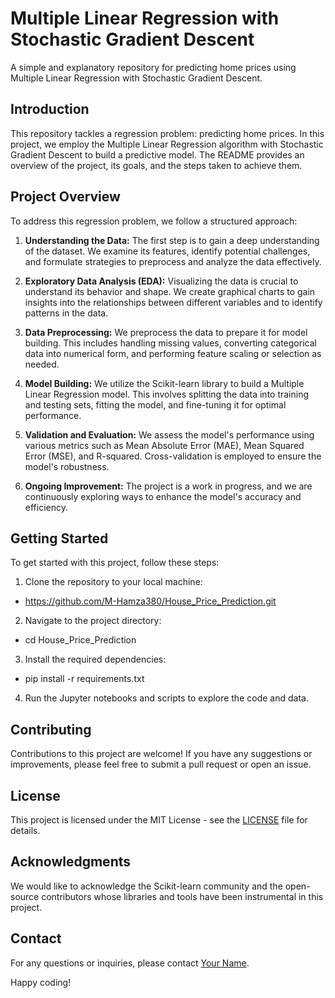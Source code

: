# Multiple Linear Regression with Stochastic Gradient Descent

A simple and explanatory repository for predicting home prices using Multiple Linear Regression with Stochastic Gradient Descent.

## Introduction

This repository tackles a regression problem: predicting home prices. In this project, we employ the Multiple Linear Regression algorithm with Stochastic Gradient Descent to build a predictive model. The README provides an overview of the project, its goals, and the steps taken to achieve them.

## Project Overview

To address this regression problem, we follow a structured approach:

1. **Understanding the Data:** The first step is to gain a deep understanding of the dataset. We examine its features, identify potential challenges, and formulate strategies to preprocess and analyze the data effectively.

2. **Exploratory Data Analysis (EDA):** Visualizing the data is crucial to understand its behavior and shape. We create graphical charts to gain insights into the relationships between different variables and to identify patterns in the data.

3. **Data Preprocessing:** We preprocess the data to prepare it for model building. This includes handling missing values, converting categorical data into numerical form, and performing feature scaling or selection as needed.

4. **Model Building:** We utilize the Scikit-learn library to build a Multiple Linear Regression model. This involves splitting the data into training and testing sets, fitting the model, and fine-tuning it for optimal performance.

5. **Validation and Evaluation:** We assess the model's performance using various metrics such as Mean Absolute Error (MAE), Mean Squared Error (MSE), and R-squared. Cross-validation is employed to ensure the model's robustness.

6. **Ongoing Improvement:** The project is a work in progress, and we are continuously exploring ways to enhance the model's accuracy and efficiency.

## Getting Started

To get started with this project, follow these steps:

1. Clone the repository to your local machine:
 - https://github.com/M-Hamza380/House_Price_Prediction.git

2. Navigate to the project directory:
 - cd House_Price_Prediction

3. Install the required dependencies:
 - pip install -r requirements.txt

4. Run the Jupyter notebooks and scripts to explore the code and data.


## Contributing

Contributions to this project are welcome! If you have any suggestions or improvements, please feel free to submit a pull request or open an issue.

## License

This project is licensed under the MIT License - see the [LICENSE](LICENSE) file for details.

## Acknowledgments

We would like to acknowledge the Scikit-learn community and the open-source contributors whose libraries and tools have been instrumental in this project.

## Contact

For any questions or inquiries, please contact [Your Name](mailto:your.email@example.com).

Happy coding!
